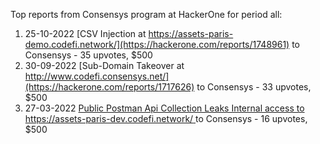 Top reports from Consensys program at HackerOne for period all:

1. 25-10-2022 [CSV Injection at https://assets-paris-demo.codefi.network/](https://hackerone.com/reports/1748961) to Consensys - 35 upvotes, $500
2. 30-09-2022 [Sub-Domain Takeover at   http://www.codefi.consensys.net/](https://hackerone.com/reports/1717626) to Consensys - 33 upvotes, $500
3. 27-03-2022 [Public Postman Api Collection Leaks Internal access to https://assets-paris-dev.codefi.network/ ](https://hackerone.com/reports/1523651) to Consensys - 16 upvotes, $500
